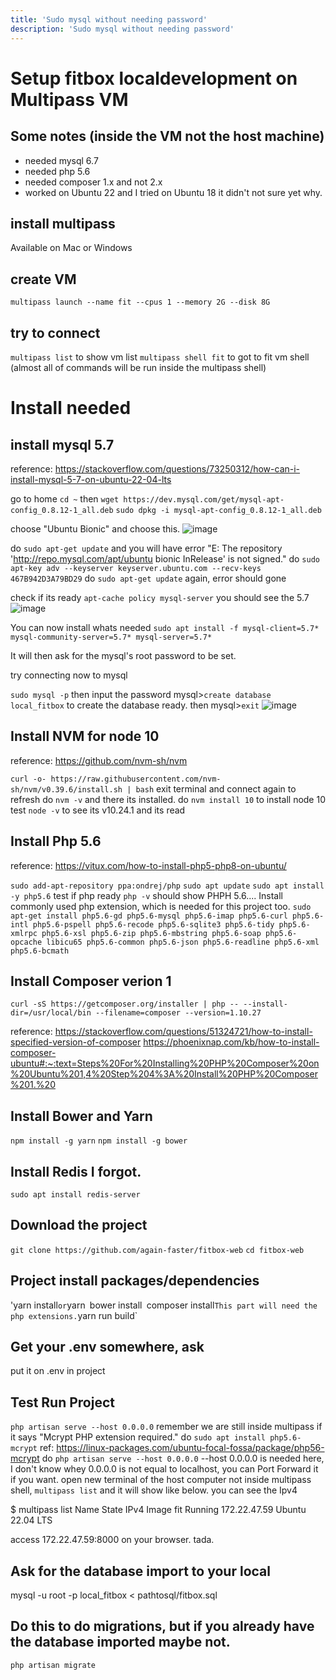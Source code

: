 ```yaml
---
title: 'Sudo mysql without needing password'
description: 'Sudo mysql without needing password'
---
```


# Setup fitbox localdevelopment on Multipass VM

## Some notes (inside the VM not the host machine)
- needed mysql 6.7
- needed php 5.6
- needed composer 1.x and not 2.x
- worked on Ubuntu 22 and I tried on Ubuntu 18 it didn't not sure yet why.



## install multipass
  Available on Mac or Windows

## create VM 
`multipass launch --name fit --cpus 1 --memory 2G --disk 8G`

## try to connect
`multipass list` to show vm list
`multipass shell fit` to got to fit vm shell (almost all of commands will be run inside the multipass shell)

# Install needed

## install mysql 5.7

reference: https://stackoverflow.com/questions/73250312/how-can-i-install-mysql-5-7-on-ubuntu-22-04-lts 

go to home `cd ~` then
`wget https://dev.mysql.com/get/mysql-apt-config_0.8.12-1_all.deb`
`sudo dpkg -i mysql-apt-config_0.8.12-1_all.deb`

choose "Ubuntu Bionic"
and choose this.
![image](https://github.com/jovyllebermudez/jovylle.com/assets/73716444/e921c1b3-19a8-466b-b1ff-ad6e14c4e5cc)

do `sudo apt-get update`  and you will have error "E: The repository 'http://repo.mysql.com/apt/ubuntu bionic InRelease' is not signed."
do `sudo apt-key adv --keyserver keyserver.ubuntu.com --recv-keys 467B942D3A79BD29`
do `sudo apt-get update` again, error should gone

check if its ready `apt-cache policy mysql-server` 
you should see the 5.7
![image](https://github.com/jovyllebermudez/jovylle.com/assets/73716444/01795839-6a78-47e7-aa4d-1a36b64fd529)

You can now install whats needed `sudo apt install -f mysql-client=5.7* mysql-community-server=5.7* mysql-server=5.7*`

It will then ask for the mysql's root password to be set.

try connecting now to mysql

`sudo mysql -p` then input the password
mysql>`create database local_fitbox` to create the database ready.
then
mysql>`exit`
![image](https://github.com/jovyllebermudez/jovylle.com/assets/73716444/cf6e670e-1ff6-4e0a-9db6-e32c59d9a426)



## Install NVM for node 10

reference: https://github.com/nvm-sh/nvm

`curl -o- https://raw.githubusercontent.com/nvm-sh/nvm/v0.39.6/install.sh | bash`
exit terminal and connect again to refresh
do `nvm -v` and there its installed.
do `nvm install 10` to install node 10
test `node -v` to see its v10.24.1 and its read

## Install Php 5.6
reference: https://vitux.com/how-to-install-php5-php8-on-ubuntu/

`sudo add-apt-repository ppa:ondrej/php`
`sudo apt update`
`sudo apt install -y php5.6`
test if php ready `php -v` should show PHPH 5.6....
Install commonly used php extension, which is needed for this project too.
`sudo apt-get install php5.6-gd php5.6-mysql php5.6-imap php5.6-curl php5.6-intl php5.6-pspell php5.6-recode php5.6-sqlite3 php5.6-tidy php5.6-xmlrpc php5.6-xsl php5.6-zip php5.6-mbstring php5.6-soap php5.6-opcache libicu65 php5.6-common php5.6-json php5.6-readline php5.6-xml php5.6-bcmath`

## Install Composer verion 1

`curl -sS https://getcomposer.org/installer | php -- --install-dir=/usr/local/bin --filename=composer --version=1.10.27`

reference: 
https://stackoverflow.com/questions/51324721/how-to-install-specified-version-of-composer
https://phoenixnap.com/kb/how-to-install-composer-ubuntu#:~:text=Steps%20For%20Installing%20PHP%20Composer%20on%20Ubuntu%201,4%20Step%204%3A%20Install%20PHP%20Composer%201.%20


## Install Bower and Yarn
`npm install -g yarn`
`npm install -g bower`

## Install Redis I forgot.
`sudo apt install redis-server`

## Download the project
`git clone https://github.com/again-faster/fitbox-web`
`cd fitbox-web`

## Project install packages/dependencies
'yarn install` or `yarn`
`bower install`
`composer install` This part will need the php extensions.
`yarn run build`

## Get your .env somewhere, ask
put it on .env in project

## Test Run Project
`php artisan serve --host 0.0.0.0` remember we are still inside multipass
if it says "Mcrypt PHP extension required."
do `sudo apt install php5.6-mcrypt`
ref: https://linux-packages.com/ubuntu-focal-fossa/package/php56-mcrypt
do `php artisan serve --host 0.0.0.0` --host 0.0.0.0 is needed here, I don't know whey 0.0.0.0 is not equal to localhost, you can Port Forward it if you want.
open new terminal of the host computer not inside multipass shell,
`multipass list`
and it will show like below. you can see the Ipv4

$ multipass list
Name                    State             IPv4             Image
fit                     Running           172.22.47.59     Ubuntu 22.04 LTS    

access 172.22.47.59:8000 on your browser. tada.


## Ask for the database import to your local
mysql -u root -p local_fitbox < pathtosql/fitbox.sql


## Do this to do migrations, but if you already have the database imported maybe not.
`php artisan migrate`
